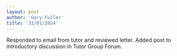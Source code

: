 ```yaml
---
layout: post
author: 'Gary Fuller'
title: '31/01/2024'
---
```


Responded to email from tutor and reviewed letter. Added post to introductory discussion in Tutor Group Forum.

